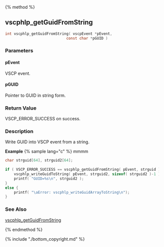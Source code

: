 
{% method %}
## vscphlp_getGuidFromString

```c
int vscphlp_getGuidFromString( vscpEvent *pEvent, 
                            const char *pGUID )
```
### Parameters

#### pEvent
VSCP event.

#### pGUID
Pointer to GUID in string form.

### Return Value
VSCP_ERROR_SUCCESS on success.

### Description
Write GUID into VSCP event from a string. 

**Example** {% sample lang="c" %}
mmmm

```c
char strguid[64], strguid2[64];
 
if ( VSCP_ERROR_SUCCESS == vscphlp_getGuidFromString( pEvent, strguid ) )  { 
    vscphlp_writeGuidToString( pEvent, strguid2, sizeof( strguid2 )-1 );
    printf( "GUID=%s\n", strguid2 );
}
else {
    printf( "\aError: vscphlp_writeGuidArrayToString\n");
}
```

### See Also
[vscphlp_getGuidFromString](vscphlp_getguidfromstring.md)

{% endmethod %}

{% include "./bottom_copyright.md" %}